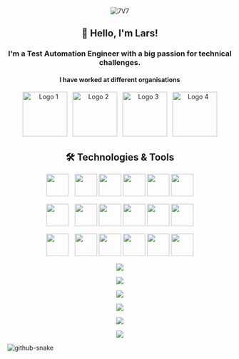 <p align="center">
    <img src="https://github.com/user-attachments/assets/1f4fbfa9-fc0c-4fea-a052-2ee0bdb6e43b" alt="7V7"/>
</p>


<h2 align="center"> 👋 Hello, I'm Lars!</h2>
<h3 align="center"> I'm a Test Automation Engineer with a big passion for technical challenges.</h3>

<h4 align="center"> I have worked at different organisations </h4>

<p align="center">
    <img src="https://github.com/user-attachments/assets/b1130845-a2b0-41bf-a410-fd607f7e3c99" width="100" height="auto" alt="Logo 1"/>
    &nbsp;
    <img src="https://github.com/user-attachments/assets/5b9de25f-a040-44db-897c-6e33c67a57e0" width="100" height="auto" alt="Logo 2"/>
    &nbsp;
    <img src="https://github.com/user-attachments/assets/72b3b3ee-96cd-4a5c-84b4-0d2a24d0b74f" width="100" height="auto" alt="Logo 3"/>
    &nbsp;
    <img src="https://github.com/user-attachments/assets/e0f19fa5-d0cb-4ab7-a861-35f0f604920d" width="100" height="auto" alt="Logo 4"/>
</p>



<h2 align="center"> 🛠️ Technologies & Tools</h2>

<p align="center">
  <img src="https://github.com/user-attachments/assets/ed86c6e1-5b1e-4bb1-9ea1-5f144236c55d" height="50" width="50" style="margin-right: 10px;"/>
  <img src="https://github.com/user-attachments/assets/bc8bad54-3c04-48a2-8ad1-df2c9cf338dc" height="50" width="50"/>
  <img src="https://github.com/user-attachments/assets/362db0fc-0bd6-46b3-9299-53ce7e7e144f" height="50" width="50"/>
  <img src="https://github.com/user-attachments/assets/8e15d930-b190-4369-b490-334ce822bb30" height="50" width="50"/>
  <img src="https://github.com/user-attachments/assets/2222d22d-c951-4a89-aa1f-34beb71ff7b4" height="50" width="50"/>
  <img src="https://github.com/user-attachments/assets/f0f20b63-98e5-447b-9d4d-b64b90639c61" height="50" width="50"/>
</p>

<p align="center">
  <img src="https://github.com/user-attachments/assets/64ff3e7b-3519-470d-9c53-c6dd939d44fc" height="50" width="50" style="margin-right: 10px;"/>
  <img src="https://github.com/user-attachments/assets/055f80bf-5533-4044-92f0-2bf7259a7c18" height="50" width="50"/>
  <img src="https://github.com/user-attachments/assets/87ba52df-af41-4c08-a8b0-e9930a9d6956" height="50" width="50"/>
  <img src="https://github.com/user-attachments/assets/404f6340-2519-4d22-b398-6835839461d4" height="50" width="50"/>
  <img src="https://github.com/user-attachments/assets/dc4ad6a1-6a47-41e5-a14e-96c690de8aeb" height="50" width="50"/>
  <img src="https://github.com/user-attachments/assets/a3be32a9-7a21-4726-a059-182ce14135a9" height="50" width="50"/>
</p>

<p align="center">
  <img src="https://github.com/user-attachments/assets/0929f3a8-8a2a-48ac-b4a0-9168e62eac90" height="50" width="50" style="margin-right: 10px;"/>
  <img src="https://github.com/user-attachments/assets/956a522b-24b6-4691-a9c7-05720eb766f0" height="50" width="50"/>
  <img src="https://github.com/user-attachments/assets/a245dd87-7d45-4e93-834f-11178f6d4b8f" height="50" width="50"/>
  <img src="https://github.com/user-attachments/assets/901f0dca-3d6b-4c52-b20c-f6d80a0bd982" height="50" width="50"/>
  <img src="https://github.com/user-attachments/assets/a92f85ba-26d0-42fe-b01f-13883f394eed" height="50" width="50"/>
  <img src="https://github.com/user-attachments/assets/41bd089b-8dd6-4dc5-b608-e0f5925ca511" height="50" width="50"/>
</p>








<p align="center">
  <a href="https://skillicons.dev">
    <img src="https://skillicons.dev/icons?i=maven,jenkins,gherkin,java,postgres,postman,selenium" />
  </a>



<p align="center">
  <a href="https://skillicons.dev">
    <img src="https://skillicons.dev/icons?i=pycharm,py,regex,rider,spring,idea,kafka"/>
  </a>
</p>



<p align="center">
  <a href="https://skillicons.dev">
    <img src="https://skillicons.dev/icons?i=ubuntu,vscode,windows,visualstudio,ts,kubernetes,linux" />
  </a>
</p>

<p align="center">
  <a href="https://skillicons.dev">
    <img src="https://skillicons.dev/icons?i=androidstudio,apple,azure,bash,cs,css,md" />
  </a>
</p>

<p align="center">
  <a href="https://skillicons.dev">
    <img src="https://skillicons.dev/icons?i=cypress,docker,figma,git,github,gitlab,notion"
 />
  </a>
</p>

<p align="center">
  <a href="https://skillicons.dev">
    <img src="https://skillicons.dev/icons?i=grafana,html,stackoverflow,npm,js,mysql,kali" />
  </a>
</p>

<picture>
  <source media="(prefers-color-scheme: dark)" srcset="https://raw.githubusercontent.com/tobiasmeyhoefer/tobiasmeyhoefer/output/github-snake-dark.svg" />
  <source media="(prefers-color-scheme: light)" srcset="https://raw.githubusercontent.com/tobiasmeyhoefer/tobiasmeyhoefer/output/github-snake.svg" />
  <img alt="github-snake" src="https://raw.githubusercontent.com/tobiasmeyhoefer/tobiasmeyhoefer/output/github-snake.svg" />
</picture>

